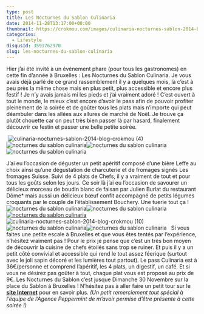 ```yaml
---
type: post
title: Les Nocturnes du Sablon Culinaria
date: 2014-11-28T13:17:00+00:00
thumbnail: https://crokmou.com/images/culinaria-nocturnes-sablon-2014-blog-crokmou-2.jpg
categories:
  - Lifestyle
disqusId: 3591762970
slug: les-nocturnes-du-sablon-culinaria
---
```


Hier j’ai été invité à un événement phare (pour tous les gastronomes) en cette fin d’année à Bruxelles : Les Nocturnes du Sablon Culinaria. Je vous avais déjà parlé de ce grand rassemblement il y a quelques mois, là c’est à peu près la même chose mais en plus petit, plus accessible et encore plus festif ! Je n’y avais jamais mi les pieds et j’ai vraiment adoré ! C’est ouvert à tout le monde, le mieux c’est encore d’avoir le pass afin de pouvoir profiter pleinement de la soirée et de goûter tous les plats mais n’importe qui peut déambuler dans les allées aux allures de marché de Noël. Je trouve ça plutôt chouette car on peut très bien passer là par hasard, finalement découvrir ce festin et passer une belle petite soirée.

 ![culinaria-nocturnes-sablon-2014-blog-crokmou (4)](https://crokmou.com/images/culinaria-nocturnes-sablon-2014-blog-crokmou-4_cp2dgk.jpg)![nocturnes du sablon culinaria](https://crokmou.com/images/culinaria-nocturnes-sablon-2014-blog-crokmou-5_j14sqj.jpg)![nocturnes du sablon culinaria](https://crokmou.com/images/culinaria-nocturnes-sablon-2014-blog-crokmou-6_endngt.jpg)![nocturnes du sablon culinaria](https://crokmou.com/images/culinaria-nocturnes-sablon-2014-blog-crokmou-1_w9yqby.jpg)

J’ai eu l’occasion de déguster un petit apéritif composé d’une bière Leffe au choix ainsi qu’une dégustation de charcuterie et de fromages signés Les fromages Suisse. Suivi de 4 plats de Chefs, il y a vraiment de tout et pour tous les goûts selon les jours. Ce soir là j’ai eu l’occasion de savourer un délicieux morceau de boudin blanc de faisan par Julien Burlat du restaurant Dôme* mais aussi un délicieux bœuf confit accompagné de petits légumes croquants par le couple de l’établissement Bouchery. Une tuerie tout ça !   ![nocturnes du sablon culinaria](https://crokmou.com/images/culinaria-nocturnes-sablon-2014-blog-crokmou-7_xrnjvi.jpg)![nocturnes du sablon culinaria](https://crokmou.com/images/culinaria-nocturnes-sablon-2014-blog-crokmou-8_mx15mg.jpg)[![nocturnes du sablon culinaria](https://crokmou.com/images/culinaria-nocturnes-sablon-2014-blog-crokmou-9_fgx3md.jpg)](https://crokmou.com/images/culinaria-nocturnes-sablon-2014-blog-crokmou-9_fgx3md.jpg)![culinaria-nocturnes-sablon-2014-blog-crokmou (10)](https://crokmou.com/images/culinaria-nocturnes-sablon-2014-blog-crokmou-10_jd2n2q.jpg)![nocturnes du sablon culinaria](https://crokmou.com/images/culinaria-nocturnes-sablon-2014-blog-crokmou-11_ftq432.jpg)![nocturnes du sablon culinaria](https://crokmou.com/images/culinaria-nocturnes-sablon-2014-blog-crokmou-13_pjuwj7.jpg)   Si vous faites une petite escale à Bruxelles et que vous êtes tentés par l’expérience, n’hésitez vraiment pas ! Pour le prix je pense que c’est un très bon moyen de découvrir la cuisine de chefs étoilés sans trop se ruiner. Et puis il y a un petit côté convivial et accessible qui rend le tout assez féerique (surtout avec le joli sapin décoré et les lumières tout partout). Le pass Culinaria est à 36€/personne et comprend l’apéritif, les 4 plats, un digestif, un café. Et si vous ne désirez pas goûter à tout, chaque plat vous est proposé au prix de 9€. Les Nocturnes du Sablon c’est jusque Dimanche 30 Novembre sur la place du Sablon à Bruxelles ! N’hésitez pas à aller faire un petit tour sur le **[site Internet](http://www.culinariasquare.com/culinaria-sablon/)** pour en savoir plus. _(Un petit remerciement tout spécial à l’équipe de l’Agence Peppermint de m’avoir permise d’être présente à cette soirée !)_
